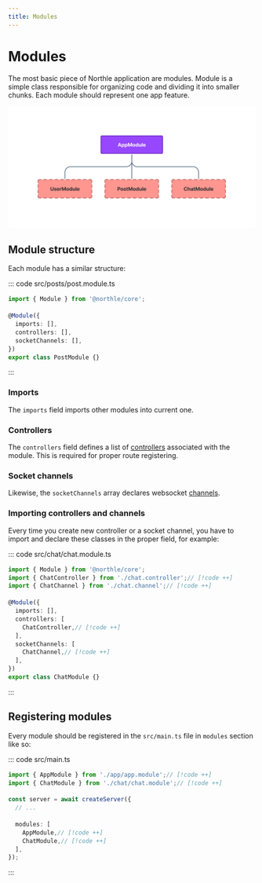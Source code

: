 ```yaml
---
title: Modules
---
```


# Modules

The most basic piece of Northle application are modules. Module is a simple class responsible for organizing code and dividing it into smaller chunks. Each module should represent one app feature.

![Modules Scheme](./assets/modules.png)

## Module structure

Each module has a similar structure:

::: code src/posts/post.module.ts
```ts
import { Module } from '@northle/core';

@Module({
  imports: [],
  controllers: [],
  socketChannels: [],
})
export class PostModule {}
```
:::

### Imports

The `imports` field imports other modules into current one.

### Controllers

The `controllers` field defines a list of [controllers](/docs/basics/controllers-and-routes) associated with the module. This is required for proper route registering.

### Socket channels

Likewise, the `socketChannels` array declares websocket [channels](/docs/advanced/websockets).

### Importing controllers and channels

Every time you create new controller or a socket channel, you have to import and declare these classes in the proper field, for example:

::: code src/chat/chat.module.ts
```ts
import { Module } from '@northle/core';
import { ChatController } from './chat.controller';// [!code ++]
import { ChatChannel } from './chat.channel';// [!code ++]

@Module({
  imports: [],
  controllers: [
    ChatController,// [!code ++]
  ],
  socketChannels: [
    ChatChannel,// [!code ++]
  ],
})
export class ChatModule {}
```
:::

## Registering modules

Every module should be registered in the `src/main.ts` file in `modules` section like so:

::: code src/main.ts
```ts
import { AppModule } from './app/app.module';// [!code ++]
import { ChatModule } from './chat/chat.module';// [!code ++]

const server = await createServer({
  // ...

  modules: [
    AppModule,// [!code ++]
    ChatModule,// [!code ++]
  ],
});
```
:::
